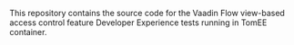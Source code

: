 This repository contains the source code for the Vaadin Flow view-based 
access control feature Developer Experience tests running in TomEE container.
